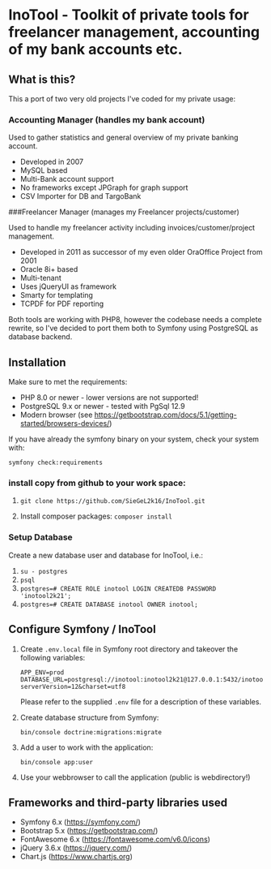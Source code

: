 # InoTool - Toolkit of private tools for freelancer management, accounting of my bank accounts etc.

## What is this?

This a port of two very old projects I've coded for my private usage:

### Accounting Manager (handles my bank account)

Used to gather statistics and general overview of my private banking account.

- Developed in 2007
- MySQL based
- Multi-Bank account support
- No frameworks except JPGraph for graph support
- CSV Importer for DB and TargoBank

###Freelancer Manager (manages my Freelancer projects/customer)

Used to handle my freelancer activity including invoices/customer/project management.

- Developed in 2011 as successor of my even older OraOffice Project from 2001
- Oracle 8i+ based
- Multi-tenant 
- Uses jQueryUI as framework
- Smarty for templating
- TCPDF for PDF reporting

Both tools are working with PHP8, however the codebase needs a complete rewrite,
so I've decided to port them both to Symfony using PostgreSQL as database backend.


## Installation

Make sure to met the requirements:

- PHP 8.0 or newer - lower versions are not supported!
- PostgreSQL 9.x or newer - tested with PgSql 12.9
- Modern browser (see https://getbootstrap.com/docs/5.1/getting-started/browsers-devices/)

If you have already the symfony binary on your system, check your system with:

`symfony check:requirements`

### install copy from github to your work space:

1. `git clone https://github.com/SieGeL2k16/InoTool.git`

2. Install composer packages:
   `composer install`

### Setup Database

Create a new database user and database for InoTool, i.e.:

1. `su - postgres`
3. `psql`
2. `postgres=# CREATE ROLE inotool LOGIN CREATEDB PASSWORD 'inotool2k21';`
3. `postgres=# CREATE DATABASE inotool OWNER inotool;`

## Configure Symfony / InoTool

1. Create `.env.local` file in Symfony root directory and takeover the following variables:
   ```
   APP_ENV=prod
   DATABASE_URL=postgresql://inotool:inotool2k21@127.0.0.1:5432/inotool?serverVersion=12&charset=utf8
   ```
   Please refer to the supplied `.env` file for a description of these variables.


2. Create database structure from Symfony:

   `bin/console doctrine:migrations:migrate`


3. Add a user to work with the application:
   
   `bin/console app:user`


4. Use your webbrowser to call the application (public is webdirectory!)


## Frameworks and third-party libraries used

- Symfony 6.x (https://symfony.com/)
- Bootstrap 5.x (https://getbootstrap.com/)
- FontAwesome 6.x (https://fontawesome.com/v6.0/icons)
- jQuery 3.6.x (https://jquery.com/)
- Chart.js (https://www.chartjs.org)
